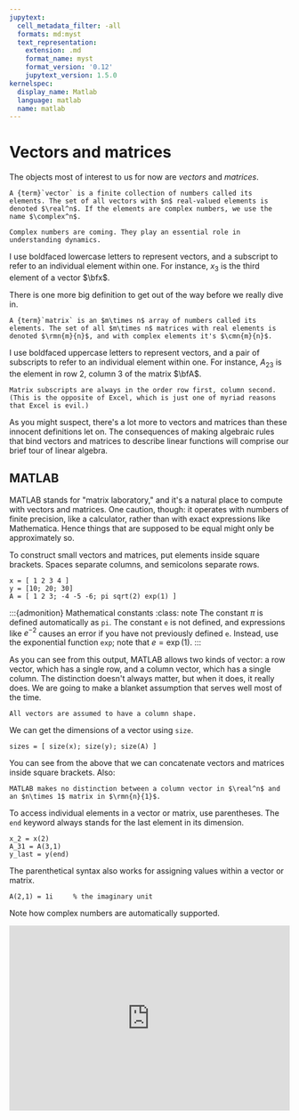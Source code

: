 ```yaml
---
jupytext:
  cell_metadata_filter: -all
  formats: md:myst
  text_representation:
    extension: .md
    format_name: myst
    format_version: '0.12'
    jupytext_version: 1.5.0
kernelspec:
  display_name: Matlab
  language: matlab
  name: matlab
---
```


# Vectors and matrices

The objects most of interest to us for now are *vectors* and *matrices*.

````{proof:definition} Vector
A {term}`vector` is a finite collection of numbers called its elements. The set of all vectors with $n$ real-valued elements is denoted $\real^n$. If the elements are complex numbers, we use the name $\complex^n$. 
````

```{warning}
Complex numbers are coming. They play an essential role in understanding dynamics.
```

I use boldfaced lowercase letters to represent vectors, and a subscript to refer to an individual element within one. For instance, $x_3$ is the third element of a vector $\bfx$.

There is one more big definition to get out of the way before we really dive in.

````{proof:definition} Matrix
A {term}`matrix` is an $m\times n$ array of numbers called its elements. The set of all $m\times n$ matrices with real elements is denoted $\rmn{m}{n}$, and with complex elements it's $\cmn{m}{n}$. 
````

I use boldfaced uppercase letters to represent vectors, and a pair of subscripts to refer to an individual element within one. For instance, $A_{23}$ is the element in row 2, column 3 of the matrix $\bfA$.

```{note}
Matrix subscripts are always in the order row first, column second. (This is the opposite of Excel, which is just one of myriad reasons that Excel is evil.)
```

As you might suspect, there's a lot more to vectors and matrices than these innocent definitions let on. The consequences of making algebraic rules that bind vectors and matrices to describe linear functions will comprise our brief tour of linear algebra.

## MATLAB

MATLAB stands for "matrix laboratory," and it's a natural place to compute with vectors and matrices. One caution, though: it operates with numbers of finite precision, like a calculator, rather than with exact expressions like Mathematica. Hence things that are supposed to be equal might only be approximately so.

To construct small vectors and matrices, put elements inside square brackets. Spaces separate columns, and semicolons separate rows.

```{code-cell}
x = [ 1 2 3 4 ]
y = [10; 20; 30]
A = [ 1 2 3; -4 -5 -6; pi sqrt(2) exp(1) ]
```

:::{admonition} Mathematical constants
:class: note
The constant $\pi$ is defined automatically as `pi`. The constant `e` is not defined, and expressions like $e^{-2}$ causes an error if you have not previously defined `e`. Instead, use the exponential function `exp`; note that $e=\exp(1)$.
:::

As you can see from this output, MATLAB allows two kinds of vector: a row vector, which has a single row, and a column vector, which has a single column. The distinction doesn't always matter, but when it does, it really does. We are going to make a blanket assumption that serves well most of the time.

```{note}
All vectors are assumed to have a column shape.
```

We can get the dimensions of a vector using `size`. 

```{code-cell}
sizes = [ size(x); size(y); size(A) ]
```

You can see from the above that we can concatenate vectors and matrices inside square brackets. Also:

```{note}
MATLAB makes no distinction between a column vector in $\real^n$ and an $n\times 1$ matrix in $\rmn{n}{1}$.
```

To access individual elements in a vector or matrix, use parentheses. The `end` keyword always stands for the last element in its dimension.

```{code-cell}
x_2 = x(2)
A_31 = A(3,1)
y_last = y(end)
```

The parenthetical syntax also works for assigning values within a vector or matrix.

```{code-cell}
A(2,1) = 1i     % the imaginary unit
```

Note how complex numbers are automatically supported.

<div style="max-width:608px"><div style="position:relative;padding-bottom:66.118421052632%"><iframe id="kaltura_player" src="https://cdnapisec.kaltura.com/p/2358381/sp/235838100/embedIframeJs/uiconf_id/43030021/partner_id/2358381?iframeembed=true&playerId=kaltura_player&entry_id=1_oxt8jaok&flashvars[streamerType]=auto&amp;flashvars[localizationCode]=en&amp;flashvars[leadWithHTML5]=true&amp;flashvars[sideBarContainer.plugin]=true&amp;flashvars[sideBarContainer.position]=left&amp;flashvars[sideBarContainer.clickToClose]=true&amp;flashvars[chapters.plugin]=true&amp;flashvars[chapters.layout]=vertical&amp;flashvars[chapters.thumbnailRotator]=false&amp;flashvars[streamSelector.plugin]=true&amp;flashvars[EmbedPlayer.SpinnerTarget]=videoHolder&amp;flashvars[dualScreen.plugin]=true&amp;flashvars[Kaltura.addCrossoriginToIframe]=true&amp;&wid=1_71et1kf0" width="608" height="402" allowfullscreen webkitallowfullscreen mozAllowFullScreen allow="autoplay *; fullscreen *; encrypted-media *" sandbox="allow-forms allow-same-origin allow-scripts allow-top-navigation allow-pointer-lock allow-popups allow-modals allow-orientation-lock allow-popups-to-escape-sandbox allow-presentation allow-top-navigation-by-user-activation" frameborder="0" title="Kaltura Player" style="position:absolute;top:0;left:0;width:100%;height:100%"></iframe></div></div>

